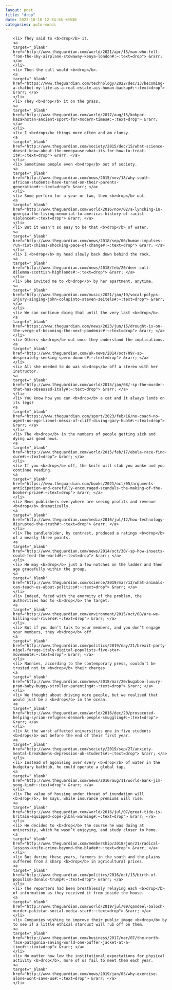 ```yaml
---
layout: post
title: "drop"
date: 2023-10-10 12:34:56 +0530
categories: auto-words
---
```

<ol>

    <li> They said to <b>drop</b> it.
    <a 
    target="_blank" 
    href="http://www.theguardian.com/world/2021/apr/15/man-who-fell-from-the-sky-airplane-stowaway-kenya-london#:~:text=drop"> &rarr; </a>
    </li>
    <li> Then the call would <b>drop</b>.
    <a 
    target="_blank" 
    href="https://www.theguardian.com/technology/2022/dec/13/becoming-a-chatbot-my-life-as-a-real-estate-ais-human-backup#:~:text=drop"> &rarr; </a>
    </li>
    <li> They <b>drop</b> it on the grass.
    <a 
    target="_blank" 
    href="http://www.theguardian.com/world/2017/aug/15/kokpar-kazakhstan-ancient-sport-for-modern-times#:~:text=drop"> &rarr; </a>
    </li>
    <li> I <b>drop</b> things more often and am clumsy.
    <a 
    target="_blank" 
    href="http://www.theguardian.com/society/2015/dec/15/what-science-doesnt-know-about-the-menopause-what-its-for-how-to-treat-it#:~:text=drop"> &rarr; </a>
    </li>
    <li> Sometimes people even <b>drop</b> out of society.
    <a 
    target="_blank" 
    href="http://www.theguardian.com/news/2015/nov/18/why-south-african-students-have-turned-on-their-parents-generation#:~:text=drop"> &rarr; </a>
    </li>
    <li> Some perform for a year or two, then <b>drop</b> out.
    <a 
    target="_blank" 
    href="http://www.theguardian.com/world/2016/nov/02/a-lynching-in-georgia-the-living-memorial-to-americas-history-of-racist-violence#:~:text=drop"> &rarr; </a>
    </li>
    <li> But it wasn’t so easy to be that <b>drop</b> of water.
    <a 
    target="_blank" 
    href="http://www.theguardian.com/news/2018/sep/06/human-impulses-run-riot-chinas-shocking-pace-of-change#:~:text=drop"> &rarr; </a>
    </li>
    <li> I <b>drop</b> my head slowly back down behind the rock.
    <a 
    target="_blank" 
    href="http://www.theguardian.com/news/2018/feb/20/deer-cull-dilemma-scottish-highlands#:~:text=drop"> &rarr; </a>
    </li>
    <li> She invited me to <b>drop</b> by her apartment, anytime.
    <a 
    target="_blank" 
    href="http://www.theguardian.com/music/2021/jan/19/vocal-polyps-injury-singing-john-colapinto-steven-zeitels#:~:text=drop"> &rarr; </a>
    </li>
    <li> We can continue doing that until the very last <b>drop</b>.
    <a 
    target="_blank" 
    href="https://www.theguardian.com/news/2023/jun/15/drought-is-on-the-verge-of-becoming-the-next-pandemic#:~:text=drop"> &rarr; </a>
    </li>
    <li> Others <b>drop</b> out once they understand the implications.
    <a 
    target="_blank" 
    href="http://www.theguardian.com/uk-news/2014/oct/09/-sp-desperately-seeking-sperm-donors#:~:text=drop"> &rarr; </a>
    </li>
    <li> All she needed to do was <b>drop</b> off a stereo with her instructor.
    <a 
    target="_blank" 
    href="http://www.theguardian.com/world/2015/jan/08/-sp-the-murder-that-has-obsessed-italy#:~:text=drop"> &rarr; </a>
    </li>
    <li> You know how you can <b>drop</b> a cat and it always lands on its legs?
    <a 
    target="_blank" 
    href="https://www.theguardian.com/sport/2023/feb/16/no-coach-no-agent-no-ego-lionel-messi-of-cliff-diving-gary-hunt#:~:text=drop"> &rarr; </a>
    </li>
    <li> The <b>drop</b> in the numbers of people getting sick and dying was good news.
    <a 
    target="_blank" 
    href="http://www.theguardian.com/world/2015/feb/17/ebola-race-find-cure#:~:text=drop"> &rarr; </a>
    </li>
    <li> If you <b>drop</b> off, the knife will stab you awake and you continue reading.
    <a 
    target="_blank" 
    href="https://www.theguardian.com/books/2021/oct/05/arguments-anticipation-and-carefully-encouraged-scandals-the-making-of-the-booker-prize#:~:text=drop"> &rarr; </a>
    </li>
    <li> News publishers everywhere are seeing profits and revenue <b>drop</b> dramatically.
    <a 
    target="_blank" 
    href="http://www.theguardian.com/media/2016/jul/12/how-technology-disrupted-the-truth#:~:text=drop"> &rarr; </a>
    </li>
    <li> The candleholder, by contrast, produced a ratings <b>drop</b> of a measly three points.
    <a 
    target="_blank" 
    href="http://www.theguardian.com/news/2014/oct/30/-sp-how-insects-could-feed-the-world#:~:text=drop"> &rarr; </a>
    </li>
    <li> He may <b>drop</b> just a few notches on the ladder and then age gracefully within the group.
    <a 
    target="_blank" 
    href="http://www.theguardian.com/science/2019/mar/12/what-animals-can-teach-us-about-politics#:~:text=drop"> &rarr; </a>
    </li>
    <li> Indeed, faced with the enormity of the problem, the authorities had to <b>drop</b> the target.
    <a 
    target="_blank" 
    href="http://www.theguardian.com/environment/2015/oct/08/are-we-killing-our-rivers#:~:text=drop"> &rarr; </a>
    </li>
    <li> But if you don’t talk to your members, and you don’t engage your members, they <b>drop</b> off.
    <a 
    target="_blank" 
    href="http://www.theguardian.com/politics/2019/may/21/brexit-party-nigel-farage-italy-digital-populists-five-star-movement#:~:text=drop"> &rarr; </a>
    </li>
    <li> Nannies, according to the contemporary press, couldn’t be trusted not to <b>drop</b> their charges.
    <a 
    target="_blank" 
    href="http://www.theguardian.com/news/2018/mar/20/bugaboo-luxury-pram-baby-buggy-stroller-parenting#:~:text=drop"> &rarr; </a>
    </li>
    <li> We thought about driving more people, but we realised that would just be a <b>drop</b> in the ocean.
    <a 
    target="_blank" 
    href="http://www.theguardian.com/world/2016/dec/20/prosecuted-helping-syrian-refugees-denmark-people-smuggling#:~:text=drop"> &rarr; </a>
    </li>
    <li> At the worst affected universities one in five students <b>drop</b> out before the end of their first year.
    <a 
    target="_blank" 
    href="http://www.theguardian.com/society/2019/sep/27/anxiety-mental-breakdowns-depression-uk-students#:~:text=drop"> &rarr; </a>
    </li>
    <li> Instead of agonising over every <b>drop</b> of water in the budgetary bathtub, he could operate a global tap.
    <a 
    target="_blank" 
    href="http://www.theguardian.com/news/2016/aug/11/world-bank-jim-yong-kim#:~:text=drop"> &rarr; </a>
    </li>
    <li> The value of housing under threat of inundation will <b>drop</b>, he says, while insurance premiums will rise.
    <a 
    target="_blank" 
    href="http://www.theguardian.com/world/2016/jul/07/great-tide-is-britain-equipped-cope-glbal-warming#:~:text=drop"> &rarr; </a>
    </li>
    <li> He decided to <b>drop</b> the course he was doing at university, which he wasn’t enjoying, and study closer to home.
    <a 
    target="_blank" 
    href="http://www.theguardian.com/membership/2018/jun/21/radical-lessons-knife-crime-beyond-the-blade#:~:text=drop"> &rarr; </a>
    </li>
    <li> But during these years, farmers in the south and the plains suffered from a sharp <b>drop</b> in agricultural prices.
    <a 
    target="_blank" 
    href="http://www.theguardian.com/politics/2016/oct/13/birth-of-populism-donald-trump#:~:text=drop"> &rarr; </a>
    </li>
    <li> The reporters had been breathlessly relaying each <b>drop</b> of information as they received it from inside the house.
    <a 
    target="_blank" 
    href="http://www.theguardian.com/world/2019/jul/09/qandeel-baloch-murder-pakistan-social-media-star#:~:text=drop"> &rarr; </a>
    </li>
    <li> Companies wishing to improve their public image <b>drop</b> by to see if a little ethical stardust will rub off on them.
    <a 
    target="_blank" 
    href="http://www.theguardian.com/business/2017/mar/07/the-north-face-patagonia-saving-world-one-puffer-jacket-at-a-time#:~:text=drop"> &rarr; </a>
    </li>
    <li> No matter how low the institutional expectations for physical activity <b>drop</b>, more of us fail to meet them each year.
    <a 
    target="_blank" 
    href="http://www.theguardian.com/news/2019/jan/03/why-exercise-alone-wont-save-us#:~:text=drop"> &rarr; </a>
    </li>
